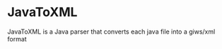 JavaToXML
=========

JavaToXML is a Java parser that converts each java file into a giws/xml format
